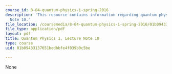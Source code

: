 ```yaml
---
course_id: 8-04-quantum-physics-i-spring-2016
description: 'This resource contains information regarding quantum physics: Lecture
  Note 10.'
file_location: /coursemedia/8-04-quantum-physics-i-spring-2016/01b09433137651bedbbfe4f039b0c5be_MIT8_04S16_LecNotes10.pdf
file_type: application/pdf
layout: pdf
title: Quantum Physics I, Lecture Note 10
type: course
uid: 01b09433137651bedbbfe4f039b0c5be

---
```

None
